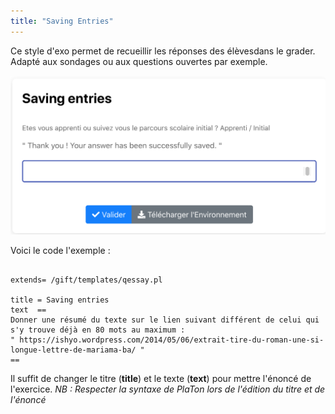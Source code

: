 ```yaml
---
title: "Saving Entries"
---
```


Ce style d'exo permet de recueillir les réponses des élèvesdans le grader. Adapté aux sondages ou aux questions ouvertes par exemple.

[![image](Saving_entries.png)](https://pl.u-pem.fr/filebrowser/demo/33514/)

Voici le code l'exemple : 

```{r}

extends= /gift/templates/qessay.pl 

title = Saving entries
text  ==
Donner une résumé du texte sur le lien suivant différent de celui qui s'y trouve déjà en 80 mots au maximum : 
" https://ishyo.wordpress.com/2014/05/06/extrait-tire-du-roman-une-si-longue-lettre-de-mariama-ba/ " 
==

```

Il suffit de changer le titre (**title**) et le texte (**text**) pour mettre l'énoncé de l'exercice. 
*NB : Respecter la syntaxe de PlaTon lors de l'édition du titre et de l'énoncé*



